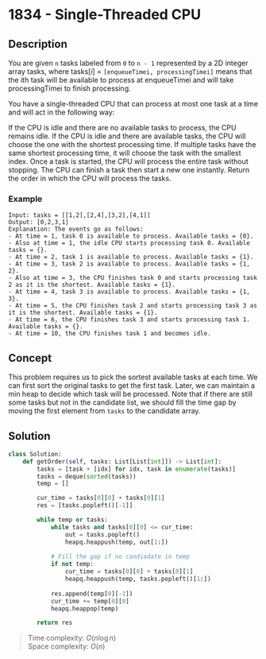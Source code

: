 # 1834 - Single-Threaded CPU

## Description
You are given `n`​​​​​​ tasks labeled from `0` to `n - 1` represented by a 2D integer array tasks, where $\text{tasks}[i]$ = `[enqueueTimei, processingTimei]` means that the i​​​​​​th​​​​ task will be available to process at enqueueTimei and will take processingTimei to finish processing.

You have a single-threaded CPU that can process at most one task at a time and will act in the following way:

If the CPU is idle and there are no available tasks to process, the CPU remains idle.
If the CPU is idle and there are available tasks, the CPU will choose the one with the shortest processing time. If multiple tasks have the same shortest processing time, it will choose the task with the smallest index.
Once a task is started, the CPU will process the entire task without stopping.
The CPU can finish a task then start a new one instantly.
Return the order in which the CPU will process the tasks.

### Example
```text
Input: tasks = [[1,2],[2,4],[3,2],[4,1]]
Output: [0,2,3,1]
Explanation: The events go as follows: 
- At time = 1, task 0 is available to process. Available tasks = {0}.
- Also at time = 1, the idle CPU starts processing task 0. Available tasks = {}.
- At time = 2, task 1 is available to process. Available tasks = {1}.
- At time = 3, task 2 is available to process. Available tasks = {1, 2}.
- Also at time = 3, the CPU finishes task 0 and starts processing task 2 as it is the shortest. Available tasks = {1}.
- At time = 4, task 3 is available to process. Available tasks = {1, 3}.
- At time = 5, the CPU finishes task 2 and starts processing task 3 as it is the shortest. Available tasks = {1}.
- At time = 6, the CPU finishes task 3 and starts processing task 1. Available tasks = {}.
- At time = 10, the CPU finishes task 1 and becomes idle.
```

## Concept
This problem requires us to pick the sortest available tasks at each time. We can first sort the original tasks to get the first task. Later, we can maintain a min heap to decide which task will be processed. Note that if there are still some tasks but not in the candidate list, we should fill the time gap by moving the first element from `tasks` to the candidate array.


## Solution
```python
class Solution:
    def getOrder(self, tasks: List[List[int]]) -> List[int]:
        tasks = [task + [idx] for idx, task in enumerate(tasks)]
        tasks = deque(sorted(tasks))
        temp = []

        cur_time = tasks[0][0] + tasks[0][1]
        res = [tasks.popleft()[-1]]

        while temp or tasks:
            while tasks and tasks[0][0] <= cur_time:
                out = tasks.popleft()
                heapq.heappush(temp, out[1:])
            
            # Fill the gap if no candiadate in temp
            if not temp:
                cur_time = tasks[0][0] + tasks[0][1]
                heapq.heappush(temp, tasks.popleft()[1:])
           
            res.append(temp[0][-1])
            cur_time += temp[0][0]
            heapq.heappop(temp)

        return res
```

> Time complexity: $O(n \log n)$ \
> Space complexity: $O(n)$
